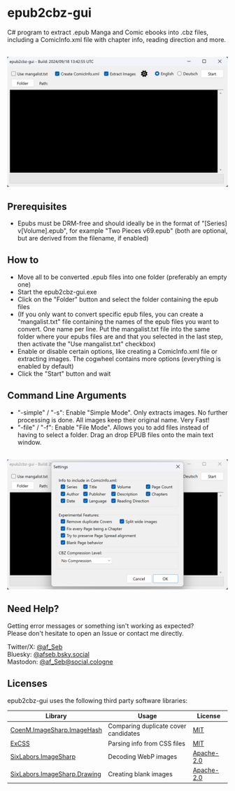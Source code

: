 # epub2cbz-gui
C# program to extract .epub Manga and Comic ebooks into .cbz files, including a ComicInfo.xml file with chapter info, reading direction and more.<br/><br/>

![Main view](img/epub2cbz-gui_1.png)

## Prerequisites
- Epubs must be DRM-free and should ideally be in the format of "[Series] v[Volume].epub", for example "Two Pieces v69.epub" (both are optional, but are derived from the filename, if enabled)

## How to
- Move all to be converted .epub files into one folder (preferably an empty one)
- Start the epub2cbz-gui.exe
- Click on the "Folder" button and select the folder containing the epub files
- (If you only want to convert specific epub files, you can create a "mangalist.txt" file containing the names of the epub files you want to convert. One name per line. Put the mangalist.txt file into the same folder where your epubs files are and that you selected in the last step, then activate the "Use mangalist.txt" checkbox)
- Enable or disable certain options, like creating a ComicInfo.xml file or extracting images. The cogwheel contains more options (everything is enabled by default)
- Click the "Start" button and wait<br/>

## Command Line Arguments
- "-simple" / "-s": Enable "Simple Mode". Only extracts images. No further processing is done. All images keep their original name. Very Fast!
- "-file" / "-f": Enable "File Mode". Allows you to add files instead of having to select a folder. Drag an drop EPUB files onto the main text window.
<br/><br/>

![Settings view](img/epub2cbz-gui_2.png)

## Need Help?
Getting error messages or something isn't working as expected?<br/>
Please don't hesitate to open an Issue or contact me directly.<br/>

Twitter/X: [@af_Seb](https://x.com/af_Seb)<br/>
Bluesky: [@afseb.bsky.social](https://bsky.app/profile/afseb.bsky.social)<br/>
Mastodon: [@af_Seb@social.cologne](https://social.cologne/@af_Seb)<br/>

## Licenses
epub2cbz-gui uses the following third party software libraries:

| Library | Usage | License |
| --- | --- | --- |
| [CoenM.ImageSharp.ImageHash](https://github.com/coenm/ImageHash) | Comparing duplicate cover candidates | [MIT](https://licenses.nuget.org/MIT) |
| [ExCSS](https://github.com/TylerBrinks/ExCSS) | Parsing info from CSS files | [MIT](https://licenses.nuget.org/MIT) |
| [SixLabors.ImageSharp](https://github.com/SixLabors/ImageSharp) | Decoding WebP images | [Apache-2.0](https://licenses.nuget.org/Apache-2.0) |
| [SixLabors.ImageSharp.Drawing](https://github.com/SixLabors/ImageSharp.Drawing) | Creating blank images | [Apache-2.0](https://licenses.nuget.org/Apache-2.0) |
